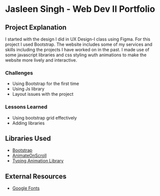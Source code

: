 # Jasleen Singh - Web Dev II Portfolio

## Project Explanation
I started with the design I did in UX Design-I class using Figma. For this project I used Bootstrap. The website includes some of my services and skills including the projects I have worked on in the past. I made use of some javascript libraries and css styling wuth animations to make the website more lively and interactive. 

### Challenges
- Using Bootstrap for the first time
- Using Js library
- Layout issues with the project

### Lessons Learned
- Using bootstrap grid effectively
- Adding libraries

## Libraries Used
- [Bootstrap](https://getbootstrap.com/)
- [AnimateOnScroll](https://michalsnik.github.io/aos/)
- [Typing Animation Library](https://github.com/mattboldt/typed.js/)

## External Resources
- [Google Fonts](https://fonts.google.com/)

